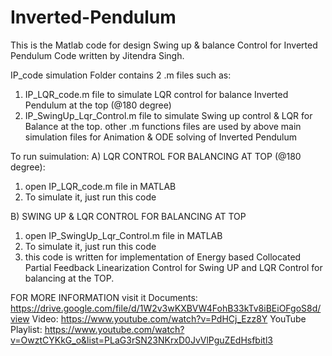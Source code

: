# Inverted-Pendulum

This is the Matlab code for design Swing up & balance Control for Inverted Pendulum
Code written by Jitendra Singh.

IP_code simulation Folder contains 2 .m files such as:
 1. IP_LQR_code.m file to simulate LQR control for balance Inverted Pendulum at the top (@180 degree)
 2. IP_SwingUp_Lqr_Control.m file to simulate Swing up control & LQR for Balance at the top.
other .m functions files are used by above main simulation files for Animation & ODE solving of Inverted Pendulum

To run suimulation:
A) LQR CONTROL FOR BALANCING AT TOP (@180 degree):
1. open IP_LQR_code.m file in MATLAB
2. To simulate it, just run this code

B) SWING UP & LQR CONTROL FOR BALANCING AT TOP
1. open IP_SwingUp_Lqr_Control.m file in MATLAB
2. To simulate it, just run this code
3. this code is written for implementation of Energy based Collocated Partial Feedback Linearization Control for 
Swing UP and LQR Control for balancing at the TOP.

FOR MORE INFORMATION
visit it
Documents: https://drive.google.com/file/d/1W2v3wKXBVW4FohB33kTv8iBEiOFgoS8d/view
Video: https://www.youtube.com/watch?v=PdHCj_Ezz8Y
YouTube Playlist: https://www.youtube.com/watch?v=OwztCYKkG_o&list=PLaG3rSN23NKrxD0JvVlPguZEdHsfbitl3
